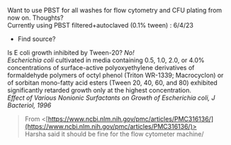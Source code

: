 Want to use PBST for all washes for flow cytometry and CFU plating from now on. Thoughts?  
Currently using PBST filtered+autoclaved (0.1% tween) : 6/4/23

- Find source?
 
Is E coli growth inhibited by Tween-20? _No!_  
_Escherichia coli_ cultivated in media containing 0.5, 1.0, 2.0, or 4.0% concentrations of surface-active polyoxyethylene derivatives of formaldehyde polymers of octyl phenol (Triton WR-1339; Macrocyclon) or of sorbitan mono-fatty acid esters (Tween 20, 40, 60, and 80) exhibited significantly retarded growth only at the highest concentration.  
_Effect of Various Nonionic Surfactants on Growth of Escherichia coli, J Bacteriol, 1996_

> From <[https://www.ncbi.nlm.nih.gov/pmc/articles/PMC316136/](https://www.ncbi.nlm.nih.gov/pmc/articles/PMC316136/)>   
Harsha said it should be fine for the flow cytometer machine/
